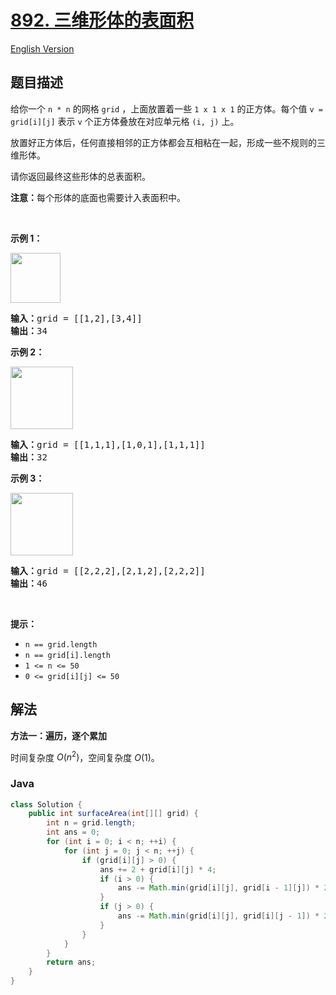 # [892. 三维形体的表面积](https://leetcode.cn/problems/surface-area-of-3d-shapes)

[English Version](/solution/0800-0899/0892.Surface%20Area%20of%203D%20Shapes/README_EN.md)

## 题目描述

<p>给你一个 <code>n * n</code> 的网格&nbsp;<code>grid</code> ，上面放置着一些&nbsp;<code>1 x 1 x 1</code>&nbsp;的正方体。每个值&nbsp;<code>v = grid[i][j]</code>&nbsp;表示&nbsp;<code>v</code>&nbsp;个正方体叠放在对应单元格&nbsp;<code>(i, j)</code>&nbsp;上。</p>

<p>放置好正方体后，任何直接相邻的正方体都会互相粘在一起，形成一些不规则的三维形体。</p>

<p>请你返回最终这些形体的总表面积。</p>

<p><strong>注意：</strong>每个形体的底面也需要计入表面积中。</p>

<p>&nbsp;</p>

<ul>
</ul>

<p><strong>示例 1：</strong></p>
<img alt="" src="https://fastly.jsdelivr.net/gh/doocs/leetcode@main/solution/0800-0899/0892.Surface%20Area%20of%203D%20Shapes/images/tmp-grid2.jpg" style="height: 80px; width: 80px;" />
<pre>
<strong>输入：</strong>grid = [[1,2],[3,4]]
<strong>输出：</strong>34
</pre>

<p><strong>示例 2：</strong></p>
<img alt="" src="https://fastly.jsdelivr.net/gh/doocs/leetcode@main/solution/0800-0899/0892.Surface%20Area%20of%203D%20Shapes/images/tmp-grid4.jpg" style="height: 100px; width: 100px;" />
<pre>
<strong>输入：</strong>grid = [[1,1,1],[1,0,1],[1,1,1]]
<strong>输出：</strong>32
</pre>

<p><strong>示例 3：</strong></p>
<img alt="" src="https://fastly.jsdelivr.net/gh/doocs/leetcode@main/solution/0800-0899/0892.Surface%20Area%20of%203D%20Shapes/images/tmp-grid5.jpg" style="height: 100px; width: 100px;" />
<pre>
<strong>输入：</strong>grid = [[2,2,2],[2,1,2],[2,2,2]]
<strong>输出：</strong>46
</pre>

<p>&nbsp;</p>

<p><strong>提示：</strong></p>

<ul>
	<li><code>n == grid.length</code></li>
	<li><code>n == grid[i].length</code></li>
	<li><code>1 &lt;= n &lt;= 50</code></li>
	<li><code>0 &lt;= grid[i][j] &lt;= 50</code></li>
</ul>

## 解法

**方法一：遍历，逐个累加**

时间复杂度 $O(n^2)$，空间复杂度 $O(1)$。

### **Java**

```java
class Solution {
    public int surfaceArea(int[][] grid) {
        int n = grid.length;
        int ans = 0;
        for (int i = 0; i < n; ++i) {
            for (int j = 0; j < n; ++j) {
                if (grid[i][j] > 0) {
                    ans += 2 + grid[i][j] * 4;
                    if (i > 0) {
                        ans -= Math.min(grid[i][j], grid[i - 1][j]) * 2;
                    }
                    if (j > 0) {
                        ans -= Math.min(grid[i][j], grid[i][j - 1]) * 2;
                    }
                }
            }
        }
        return ans;
    }
}
```
